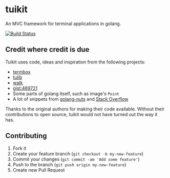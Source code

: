 # tuikit

An MVC framework for terminal applications in golang.

[![Build
Status](https://snap-ci.com/sgeb/go-tuikit/branch/master/build_image)](https://snap-ci.com/sgeb/go-tuikit/branch/master)

## Credit where credit is due

Tuikit uses code, ideas and inspiration from the following projects:

* [termbox](https://github.com/nsf/termbox-go)
* [tulib](https://github.com/nsf/tulib)
* [walk](https://github.com/lxn/walk)
* [gist:469721](https://gist.github.com/remogatto/469721)
* Some parts of golang itself, such as image's `Point`
* A lot of snippets from
  [golang-nuts](https://groups.google.com/forum/#!forum/golang-nuts) and [Stack
  Overflow](http://stackoverflow.com/)

Thanks to the original authors for making their code available. Without their
contributions to open source, tuikit would not have turned out the way it has.

## Contributing

1. Fork it
2. Create your feature branch (`git checkout -b my-new-feature`)
3. Commit your changes (`git commit -am 'Add some feature'`)
4. Push to the branch (`git push origin my-new-feature`)
5. Create new Pull Request
